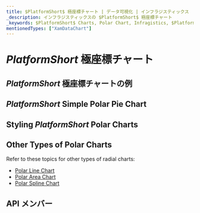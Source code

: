 ```yaml
---
title: $PlatformShort$ 極座標チャート | データ可視化 | インフラジスティックス
_description: インフラジスティックスの $PlatformShort$ 極座標チャート
_keywords: $PlatformShort$ Charts, Polar Chart, Infragistics, $PlatformShort$ チャート, 極座標チャート, インフラジスティックス
mentionedTypes: ["XamDataChart"]
---
```

# $PlatformShort$ 極座標チャート

<!-- TODO add introduction to and purpose of using about using radial series in data-chart -->

## $PlatformShort$ 極座標チャートの例
<!-- TODO use this iframe which will point to a new sample:
<iframe src='{environment:dvDemosBaseUrl}/charts/data-chart-type-radial-series' width="100%" height="100%" seamless frameBorder="0" onload="onXPlatSampleIframeContentLoaded(this);" alt="$PlatformShort$ 極座標チャートの例"></iframe> -->

## $PlatformShort$ Simple Polar Pie Chart

<!-- TODO copy and combine content (code snippets, description) from these topics:
    data-chart-type-polar-scatter-series.md
-->

## Styling $PlatformShort$ Polar Charts
<!-- polar-scatter-series with styling props set: brush, markerOutline, markerType -->


## Other Types of Polar Charts

Refer to these topics for other types of radial charts:

- [Polar Line Chart](chart-types-line.md#$PlatformShort$-Polar-Line-Chart)
- [Polar Area Chart](chart-types-area.md#$PlatformShort$-Polar-Area-Chart)
- [Polar Spline Chart](chart-types-spline.md#$PlatformShort$-Polar-Spline-Chart)

## API メンバー
<!-- TODO list API links used in this topic -->